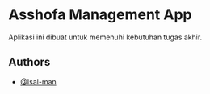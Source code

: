 
# Asshofa Management App

Aplikasi ini dibuat untuk memenuhi kebutuhan tugas akhir.




## Authors

- [@Isal-man](https://gitlab.customs.go.id/Isal-man)

